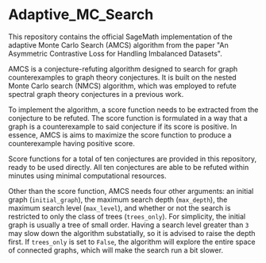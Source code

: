 # Adaptive_MC_Search

This repository contains the official SageMath implementation of the adaptive Monte Carlo Search (AMCS) algorithm from the paper "An Asymmetric Contrastive Loss for Handling Imbalanced Datasets".

AMCS is a conjecture-refuting algorithm designed to search for graph counterexamples to graph theory conjectures. It is built on the nested Monte Carlo search (NMCS) algorithm, which was employed to refute spectral graph theory conjectures in a previous work.

To implement the algorithm, a score function needs to be extracted from the conjecture to be refuted. The score function is formulated in a way that a graph is a counterexample to said conjecture if its score is positive. In essence, AMCS is aims to maximize the score function to produce a counterexample having positive score.

Score functions for a total of ten conjectures are provided in this repository, ready to be used directly. All ten conjectures are able to be refuted within minutes using minimal computational resources.

Other than the score function, AMCS needs four other arguments: an initial graph (`initial_graph`), the maximum search depth (`max_depth`), the maximum search level (`max_level`), and whether or not the search is restricted to only the class of trees (`trees_only`). For simplicity, the initial graph is usually a tree of small order. Having a search level greater than `3` may slow down the algorithm substatially, so it is advised to raise the depth first. If `trees_only` is set to `False`, the algorithm will explore the entire space of connected graphs, which will make the search run a bit slower.

